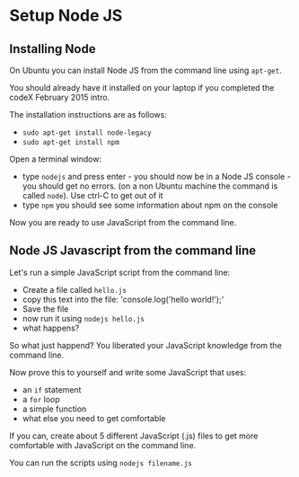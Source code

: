 # Setup Node JS

## Installing Node

On Ubuntu you can install Node JS from the command line using `apt-get`.

You should already have it installed on your laptop if you completed the codeX February 2015 intro.

The installation instructions are as follows:

* `sudo apt-get install node-legacy`
* `sudo apt-get install npm`

Open a terminal window:

* type `nodejs` and press enter - you should now be in a Node JS console - you should get no errors. (on a non Ubuntu machine the command is called `node`). Use ctrl-C to get out of it
* type `npm` you should see some information about npm on the console

Now you are ready to use JavaScript from the command line.

## Node JS Javascript from the command line

Let's run a simple JavaScript script from the command line:

* Create a file called `hello.js`
* copy this text into the file: 'console.log('hello world!');'
* Save the file
* now run it using `nodejs hello.js`
* what happens?

So what just happend? You liberated your JavaScript knowledge from the command line.

Now prove this to yourself and write some JavaScript that uses:

* an `if` statement
* a `for` loop
* a simple function
* what else you need to get comfortable

If you can, create about 5 different JavaScript (.js) files to get more comfortable with JavaScript on the command line.

You can run the scripts using `nodejs filename.js`
